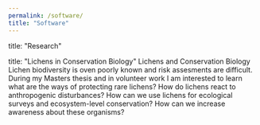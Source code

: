 ```yaml
---
permalink: /software/
title: "Software"
---
```

title: "Research"

title: "Lichens in Conservation Biology"
Lichens and Conservation Biology
Lichen biodiversity is oven poorly known and risk assesments are difficult. During my Masters thesis and in volunteer work I am interested to learn what are the ways of protecting rare lichens? How do lichens react to anthropogenic disturbances? How can we use lichens for ecological surveys and ecosystem-level conservation? How can we increase awareness about these organisms?
